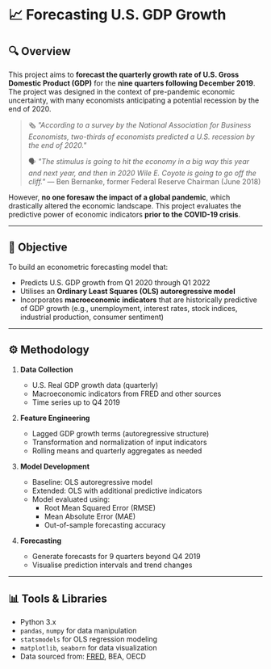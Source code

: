 # 📈 Forecasting U.S. GDP Growth

## 🔍 Overview

This project aims to **forecast the quarterly growth rate of U.S. Gross Domestic Product (GDP)** for the **nine quarters following December 2019**. The project was designed in the context of pre-pandemic economic uncertainty, with many economists anticipating a potential recession by the end of 2020.

> 🗞️ *"According to a survey by the National Association for Business Economists, two-thirds of economists predicted a U.S. recession by the end of 2020."*  
>  
> 🗣️ *"The stimulus is going to hit the economy in a big way this year and next year, and then in 2020 Wile E. Coyote is going to go off the cliff."* — Ben Bernanke, former Federal Reserve Chairman (June 2018)

However, **no one foresaw the impact of a global pandemic**, which drastically altered the economic landscape. This project evaluates the predictive power of economic indicators **prior to the COVID-19 crisis**.

---

## 🧠 Objective

To build an econometric forecasting model that:

- Predicts U.S. GDP growth from Q1 2020 through Q1 2022
- Utilises an **Ordinary Least Squares (OLS) autoregressive model**
- Incorporates **macroeconomic indicators** that are historically predictive of GDP growth (e.g., unemployment, interest rates, stock indices, industrial production, consumer sentiment)

---

## ⚙️ Methodology

1. **Data Collection**
   - U.S. Real GDP growth data (quarterly)
   - Macroeconomic indicators from FRED and other sources
   - Time series up to Q4 2019

2. **Feature Engineering**
   - Lagged GDP growth terms (autoregressive structure)
   - Transformation and normalization of input indicators
   - Rolling means and quarterly aggregates as needed

3. **Model Development**
   - Baseline: OLS autoregressive model
   - Extended: OLS with additional predictive indicators
   - Model evaluated using:
     - Root Mean Squared Error (RMSE)
     - Mean Absolute Error (MAE)
     - Out-of-sample forecasting accuracy

4. **Forecasting**
   - Generate forecasts for 9 quarters beyond Q4 2019
   - Visualise prediction intervals and trend changes

---

## 📊 Tools & Libraries

- Python 3.x
- `pandas`, `numpy` for data manipulation
- `statsmodels` for OLS regression modeling
- `matplotlib`, `seaborn` for data visualization
- Data sourced from: [FRED](https://fred.stlouisfed.org/), BEA, OECD



